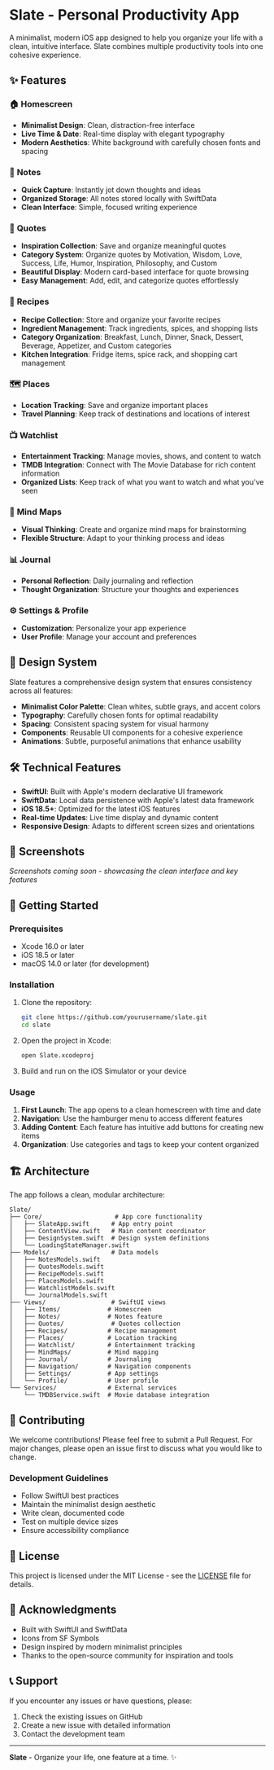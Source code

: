 # Slate - Personal Productivity App

A minimalist, modern iOS app designed to help you organize your life with a clean, intuitive interface. Slate combines multiple productivity tools into one cohesive experience.

## ✨ Features

### 🏠 **Homescreen**
- **Minimalist Design**: Clean, distraction-free interface
- **Live Time & Date**: Real-time display with elegant typography
- **Modern Aesthetics**: White background with carefully chosen fonts and spacing

### 📝 **Notes**
- **Quick Capture**: Instantly jot down thoughts and ideas
- **Organized Storage**: All notes stored locally with SwiftData
- **Clean Interface**: Simple, focused writing experience

### 💭 **Quotes**
- **Inspiration Collection**: Save and organize meaningful quotes
- **Category System**: Organize quotes by Motivation, Wisdom, Love, Success, Life, Humor, Inspiration, Philosophy, and Custom
- **Beautiful Display**: Modern card-based interface for quote browsing
- **Easy Management**: Add, edit, and categorize quotes effortlessly

### 🍳 **Recipes**
- **Recipe Collection**: Store and organize your favorite recipes
- **Ingredient Management**: Track ingredients, spices, and shopping lists
- **Category Organization**: Breakfast, Lunch, Dinner, Snack, Dessert, Beverage, Appetizer, and Custom categories
- **Kitchen Integration**: Fridge items, spice rack, and shopping cart management

### 🗺️ **Places**
- **Location Tracking**: Save and organize important places
- **Travel Planning**: Keep track of destinations and locations of interest

### 📺 **Watchlist**
- **Entertainment Tracking**: Manage movies, shows, and content to watch
- **TMDB Integration**: Connect with The Movie Database for rich content information
- **Organized Lists**: Keep track of what you want to watch and what you've seen

### 🧠 **Mind Maps**
- **Visual Thinking**: Create and organize mind maps for brainstorming
- **Flexible Structure**: Adapt to your thinking process and ideas

### 📊 **Journal**
- **Personal Reflection**: Daily journaling and reflection
- **Thought Organization**: Structure your thoughts and experiences

### ⚙️ **Settings & Profile**
- **Customization**: Personalize your app experience
- **User Profile**: Manage your account and preferences

## 🎨 **Design System**

Slate features a comprehensive design system that ensures consistency across all features:

- **Minimalist Color Palette**: Clean whites, subtle grays, and accent colors
- **Typography**: Carefully chosen fonts for optimal readability
- **Spacing**: Consistent spacing system for visual harmony
- **Components**: Reusable UI components for a cohesive experience
- **Animations**: Subtle, purposeful animations that enhance usability

## 🛠️ **Technical Features**

- **SwiftUI**: Built with Apple's modern declarative UI framework
- **SwiftData**: Local data persistence with Apple's latest data framework
- **iOS 18.5+**: Optimized for the latest iOS features
- **Real-time Updates**: Live time display and dynamic content
- **Responsive Design**: Adapts to different screen sizes and orientations

## 📱 **Screenshots**

*Screenshots coming soon - showcasing the clean interface and key features*

## 🚀 **Getting Started**

### Prerequisites
- Xcode 16.0 or later
- iOS 18.5 or later
- macOS 14.0 or later (for development)

### Installation
1. Clone the repository:
   ```bash
   git clone https://github.com/yourusername/slate.git
   cd slate
   ```

2. Open the project in Xcode:
   ```bash
   open Slate.xcodeproj
   ```

3. Build and run on the iOS Simulator or your device

### Usage
1. **First Launch**: The app opens to a clean homescreen with time and date
2. **Navigation**: Use the hamburger menu to access different features
3. **Adding Content**: Each feature has intuitive add buttons for creating new items
4. **Organization**: Use categories and tags to keep your content organized

## 🏗️ **Architecture**

The app follows a clean, modular architecture:

```
Slate/
├── Core/                    # App core functionality
│   ├── SlateApp.swift      # App entry point
│   ├── ContentView.swift   # Main content coordinator
│   ├── DesignSystem.swift  # Design system definitions
│   └── LoadingStateManager.swift
├── Models/                 # Data models
│   ├── NotesModels.swift
│   ├── QuotesModels.swift
│   ├── RecipeModels.swift
│   ├── PlacesModels.swift
│   ├── WatchlistModels.swift
│   └── JournalModels.swift
├── Views/                  # SwiftUI views
│   ├── Items/             # Homescreen
│   ├── Notes/             # Notes feature
│   ├── Quotes/             # Quotes collection
│   ├── Recipes/           # Recipe management
│   ├── Places/            # Location tracking
│   ├── Watchlist/         # Entertainment tracking
│   ├── MindMaps/          # Mind mapping
│   ├── Journal/           # Journaling
│   ├── Navigation/        # Navigation components
│   ├── Settings/          # App settings
│   └── Profile/           # User profile
└── Services/              # External services
    └── TMDBService.swift  # Movie database integration
```

## 🤝 **Contributing**

We welcome contributions! Please feel free to submit a Pull Request. For major changes, please open an issue first to discuss what you would like to change.

### Development Guidelines
- Follow SwiftUI best practices
- Maintain the minimalist design aesthetic
- Write clean, documented code
- Test on multiple device sizes
- Ensure accessibility compliance

## 📄 **License**

This project is licensed under the MIT License - see the [LICENSE](LICENSE) file for details.

## 🙏 **Acknowledgments**

- Built with SwiftUI and SwiftData
- Icons from SF Symbols
- Design inspired by modern minimalist principles
- Thanks to the open-source community for inspiration and tools

## 📞 **Support**

If you encounter any issues or have questions, please:
1. Check the existing issues on GitHub
2. Create a new issue with detailed information
3. Contact the development team

---

**Slate** - Organize your life, one feature at a time. ✨
